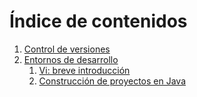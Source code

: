 # Índice de contenidos

1. [Control de versiones](tema1.md)
2. [Entornos de desarrollo](tema2.md)
   1. [Vi: breve introducción](tema21.md)
   2. [Construcción de proyectos en Java](tema22.md)
